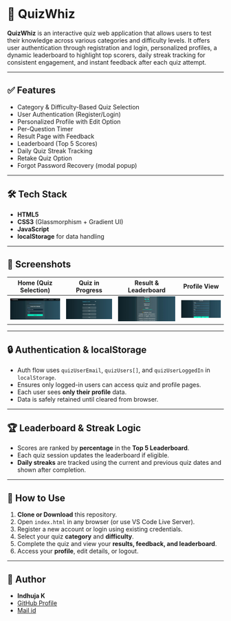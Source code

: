 # 🧠 QuizWhiz

**QuizWhiz** is an interactive quiz web application that allows users to test their knowledge across various categories and difficulty levels. It offers user authentication through registration and login, personalized profiles, a dynamic leaderboard to highlight top scorers, daily streak tracking for consistent engagement, and instant feedback after each quiz attempt.

---

## ✅ Features

- Category & Difficulty-Based Quiz Selection  
- User Authentication (Register/Login)  
- Personalized Profile with Edit Option  
- Per-Question Timer  
- Result Page with Feedback  
- Leaderboard (Top 5 Scores)  
- Daily Quiz Streak Tracking   
- Retake Quiz Option  
- Forgot Password Recovery (modal popup)  

---

## 🛠️ Tech Stack

- **HTML5**
- **CSS3** (Glassmorphism + Gradient UI)
- **JavaScript**
- **localStorage** for data handling

---


## 📸 Screenshots

| Home (Quiz Selection) | Quiz in Progress | Result & Leaderboard | Profile View |
|------------------------|------------------|-----------------------|---------------|
| ![Home](quizwhiz_index.jpg) | ![Quiz](quizwhiz_quiz.jpg) | ![Result](quizwhiz_result.jpg) | ![Profile](quizwhiz_profile.jpg) |

---

## 🔒 Authentication & localStorage

- Auth flow uses `quizUserEmail`, `quizUsers[]`, and `quizUserLoggedIn` in `localStorage`.
- Ensures only logged-in users can access quiz and profile pages.
- Each user sees **only their profile** data.
- Data is safely retained until cleared from browser.

---

## 🏆 Leaderboard & Streak Logic

- Scores are ranked by **percentage** in the **Top 5 Leaderboard**.
- Each quiz session updates the leaderboard if eligible.
- **Daily streaks** are tracked using the current and previous quiz dates and shown after completion.

---

## 🚀 How to Use

1. **Clone or Download** this repository.
2. Open `index.html` in any browser (or use VS Code Live Server).
3. Register a new account or login using existing credentials.
4. Select your quiz **category** and **difficulty**.
5. Complete the quiz and view your **results, feedback, and leaderboard**.
6. Access your **profile**, edit details, or logout.

---

## 📌 Author

- **Indhuja K**
- [GitHub Profile](https://github.com/Indhuja-k)
- [Mail id](mailto:indhujakandhasamy@example.com)




